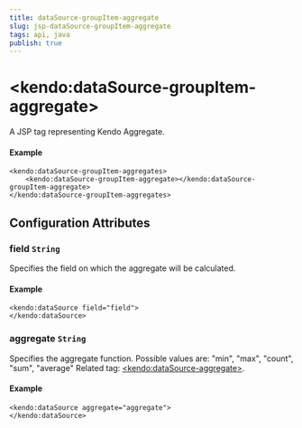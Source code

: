 ```yaml
---
title: dataSource-groupItem-aggregate
slug: jsp-dataSource-groupItem-aggregate
tags: api, java
publish: true
---
```


# \<kendo:dataSource-groupItem-aggregate\>
A JSP tag representing Kendo Aggregate.

#### Example
    <kendo:dataSource-groupItem-aggregates>
        <kendo:dataSource-groupItem-aggregate></kendo:dataSource-groupItem-aggregate>
    </kendo:dataSource-groupItem-aggregates>


## Configuration Attributes


### field `String`

Specifies the field on which the aggregate will be calculated.

#### Example
    <kendo:dataSource field="field">
    </kendo:dataSource>



### aggregate `String`

Specifies the aggregate function. Possible values are: "min", "max", "count", "sum", "average" Related tag: [\<kendo:dataSource-aggregate\>](#kendo-dataSource-aggregate). 

#### Example
    <kendo:dataSource aggregate="aggregate">
    </kendo:dataSource>


